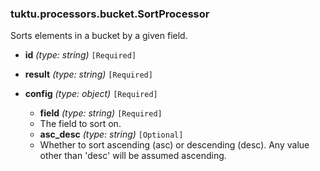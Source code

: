 ### tuktu.processors.bucket.SortProcessor
Sorts elements in a bucket by a given field.

  * **id** *(type: string)* `[Required]`

  * **result** *(type: string)* `[Required]`

  * **config** *(type: object)* `[Required]`

    * **field** *(type: string)* `[Required]`
    - The field to sort on.
 
    * **asc_desc** *(type: string)* `[Optional]`
    - Whether to sort ascending (asc) or descending (desc). Any value other than 'desc' will be assumed ascending.
 

